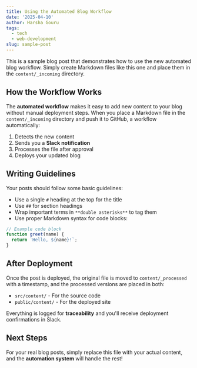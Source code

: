 ```yaml
---
title: Using the Automated Blog Workflow
date: '2025-04-10'
author: Harsha Gouru
tags:
  - tech
  - web-development
slug: sample-post
---
```

This is a sample blog post that demonstrates how to use the new automated blog workflow. Simply create Markdown files like this one and place them in the `content/_incoming` directory.

## How the Workflow Works

The **automated workflow** makes it easy to add new content to your blog without manual deployment steps. When you place a Markdown file in the `content/_incoming` directory and push it to GitHub, a workflow automatically:

1. Detects the new content
2. Sends you a **Slack notification**
3. Processes the file after approval
4. Deploys your updated blog

## Writing Guidelines

Your posts should follow some basic guidelines:

- Use a single `#` heading at the top for the title
- Use `##` for section headings
- Wrap important terms in `**double asterisks**` to tag them
- Use proper Markdown syntax for code blocks:

```javascript
// Example code block
function greet(name) {
  return `Hello, ${name}!`;
}
```

## After Deployment

Once the post is deployed, the original file is moved to `content/_processed` with a timestamp, and the processed versions are placed in both:

- `src/content/` - For the source code
- `public/content/` - For the deployed site

Everything is logged for **traceability** and you'll receive deployment confirmations in Slack.

## Next Steps

For your real blog posts, simply replace this file with your actual content, and the **automation system** will handle the rest!
